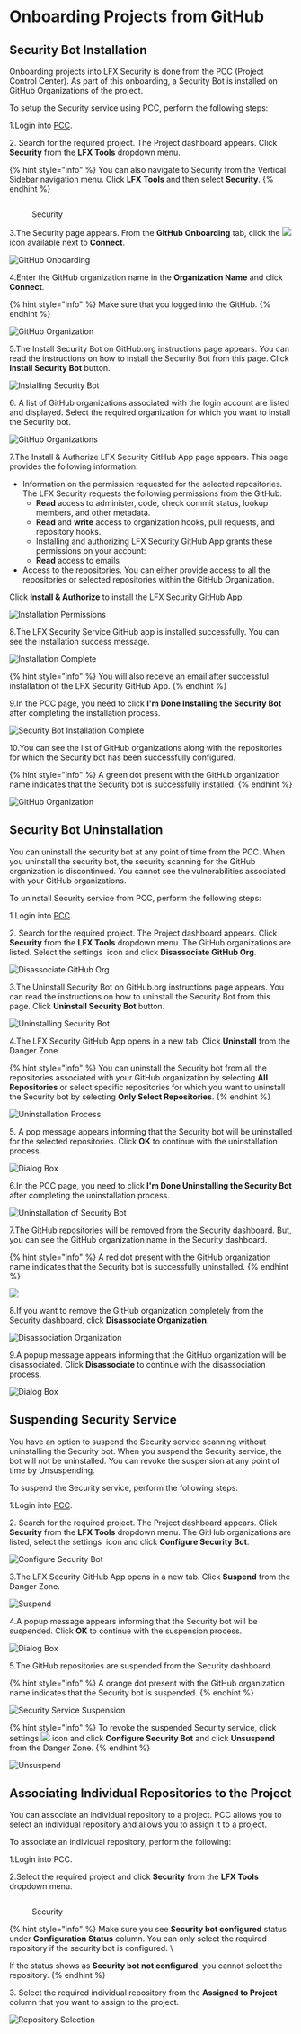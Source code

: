 # Onboarding Projects from GitHub

## Security Bot Installation <a href="#security-bot-installation" id="security-bot-installation"></a>

Onboarding projects into LFX Security is done from the PCC (Project Control Center). As part of this onboarding, a Security Bot is installed on GitHub Organizations of the project.

To setup the Security service using PCC, perform the following steps:

1.Login into [PCC](https://projectadmin.lfx.linuxfoundation.org).

2\. Search for the required project. The Project dashboard appears. Click **Security** from the **LFX Tools** dropdown menu.

{% hint style="info" %}
You can also navigate to Security from the Vertical Sidebar navigation menu. Click **LFX Tools** and then select **Security**.
{% endhint %}

<figure><img src="../../../../.gitbook/assets/Sec2 (5).png" alt=""><figcaption><p>Security</p></figcaption></figure>

3.The Security page appears. From the **GitHub Onboarding** tab, click the ![](<../../../../.gitbook/assets/Icon (8).png>) icon available next to **Connect**.

![GitHub Onboarding](../../../../.gitbook/assets/GitHub.png)

4.Enter the GitHub organization name in the **Organization Name** and click **Connect**.

{% hint style="info" %}
Make sure that you logged into the GitHub.
{% endhint %}

![GitHub Organization](https://gblobscdn.gitbook.com/assets%2F-MCG-Km6\_RcGyUVKsLIx%2F-Md\_mOyIwS7BfDv1FdCc%2F-Md\_yXHWG4O7-HtqIzz5%2FConn.png?alt=media\&token=78832048-9ba6-45d4-979c-aa1d453aac7a)

5.The Install Security Bot on GitHub.org instructions page appears. You can read the instructions on how to install the Security Bot from this page. Click **Install Security Bot** button.

![Installing Security Bot](https://gblobscdn.gitbook.com/assets%2F-MCG-Km6\_RcGyUVKsLIx%2F-Md\_mOyIwS7BfDv1FdCc%2F-Md\_zFZbK923mmbZQJB0%2FInstructions%20.png?alt=media\&token=60735f71-3f39-4d22-8583-1a64f7835d80)

6\. A list of GitHub organizations associated with the login account are listed and displayed. Select the required organization for which you want to install the Security bot.

![GitHub Organizations](https://gblobscdn.gitbook.com/assets%2F-MCG-Km6\_RcGyUVKsLIx%2F-Md\_mOyIwS7BfDv1FdCc%2F-Mda-O7Icw1gTvpJ6KPN%2FList.png?alt=media\&token=607604ff-a16b-43d2-a849-6600b42a55df)

7.The Install & Authorize LFX Security GitHub App page appears. This page provides the following information:

* Information on the permission requested for the selected repositories. The LFX Security requests the following permissions from the GitHub:
  * **Read** access to administer, code, check commit status, lookup members, and other metadata.
  * **Read** and **write** access to organization hooks, pull requests, and repository hooks.
  * Installing and authorizing LFX Security GitHub App grants these permissions on your account:
  * **Read** access to emails
* Access to the repositories. You can either provide access to all the repositories or selected repositories within the GitHub Organization.

Click **Install & Authorize** to install the LFX Security GitHub App.

![Installation Permissions](https://gblobscdn.gitbook.com/assets%2F-MCG-Km6\_RcGyUVKsLIx%2F-Mda-VDpqAUlhN8R8l0O%2F-Mda0Y05c0Cd9uERFvr\_%2FInstall.png?alt=media\&token=f96cedc0-9617-4673-8b23-edf297039fc5)

8.The LFX Security Service GitHub app is installed successfully. You can see the installation success message.

![Installation Complete](https://gblobscdn.gitbook.com/assets%2F-MCG-Km6\_RcGyUVKsLIx%2F-Mb54\_KofyumI-UB7Wl7%2F-Mb57cBro\_UemLOIw-T9%2FSuccess.png?alt=media\&token=852f8d1c-1abf-40c3-9a87-cfd27b4772ee)

{% hint style="info" %}
You will also receive an email after successful installation of the LFX Security GitHub App.
{% endhint %}

9.In the PCC page, you need to click **I'm Done Installing the Security Bot** after completing the installation process.

![Security Bot Installation Complete](https://gblobscdn.gitbook.com/assets%2F-MCG-Km6\_RcGyUVKsLIx%2F-Mda1J-8wCyl01h8FL5W%2F-Mda1pvwhmetx23dDFqg%2FDone.png?alt=media\&token=0ed8c719-b2b7-4ddb-929a-21ff7b7f30aa)

10.You can see the list of GitHub organizations along with the repositories for which the Security bot has been successfully configured.

{% hint style="info" %}
A green dot present with the GitHub organization name indicates that the Security bot is successfully installed.
{% endhint %}

![GitHub Organization](https://gblobscdn.gitbook.com/assets%2F-MCG-Km6\_RcGyUVKsLIx%2F-Mda1J-8wCyl01h8FL5W%2F-Mda314iwtsBVKz0r-dW%2FGithub%20-%20Copy.png?alt=media\&token=fa8bd9e0-71b0-4c9a-aea9-5584ac639dbd)

## Security Bot Uninstallation <a href="#security-bot-uninstallation" id="security-bot-uninstallation"></a>

You can uninstall the security bot at any point of time from the PCC. When you uninstall the security bot, the security scanning for the GitHub organization is discontinued. You cannot see the vulnerabilities associated with your GitHub organizations.

To uninstall Security service from PCC, perform the following steps:

1.Login into [PCC](https://projectadmin.lfx.linuxfoundation.org).

2\. Search for the required project. The Project dashboard appears. Click **Security** from the **LFX Tools** dropdown menu. The GitHub organizations are listed. Select the settings <img src="../../../../.gitbook/assets/Sett (1).png" alt="" data-size="line"> icon and click **Disassociate GitHub Org**.

![Disassociate GitHub Org](https://gblobscdn.gitbook.com/assets%2F-MCG-Km6\_RcGyUVKsLIx%2F-Mda365nvB-pYuIRy-C-%2F-Mda6YqKDezwn0S201M0%2FUninstall.png?alt=media\&token=63d471ca-dd3b-4a5c-9627-117a08e7cec0)

3.The Uninstall Security Bot on GitHub.org instructions page appears. You can read the instructions on how to uninstall the Security Bot from this page. Click **Uninstall Security Bot** button.

![Uninstalling Security Bot](https://gblobscdn.gitbook.com/assets%2F-MCG-Km6\_RcGyUVKsLIx%2F-Mda365nvB-pYuIRy-C-%2F-Mda7C8dm1PC7eQpYypM%2FUninstall%20Instructions%20.png?alt=media\&token=8ffdef7f-443c-4729-a72d-b8d63469bd17)

4.The LFX Security GitHub App opens in a new tab. Click **Uninstall** from the Danger Zone.

{% hint style="info" %}
You can uninstall the Security bot from all the repositories associated with your GitHub organization by selecting **All Repositories** or select specific repositories for which you want to uninstall the Security bot by selecting **Only Select Repositories**.
{% endhint %}

![Uninstallation Process](https://gblobscdn.gitbook.com/assets%2F-MCG-Km6\_RcGyUVKsLIx%2F-Mda365nvB-pYuIRy-C-%2F-Mda8yYyOkeakZiTQBbw%2FUninstall%20Process.png?alt=media\&token=db38475e-c3a4-4e85-a81c-b467f099fa69)

5\. A pop message appears informing that the Security bot will be uninstalled for the selected repositories. Click **OK** to continue with the uninstallation process.

![Dialog Box](https://gblobscdn.gitbook.com/assets%2F-MCG-Km6\_RcGyUVKsLIx%2F-Mda365nvB-pYuIRy-C-%2F-Mda9c2h\_NFtiXZbQZnV%2FDialog%20.png?alt=media\&token=73499c42-994c-4cac-9250-d6432041ebbb)

6.In the PCC page, you need to click **I'm Done Uninstalling the Security Bot** after completing the uninstallation process.

![Uninstallation of Security Bot](https://gblobscdn.gitbook.com/assets%2F-MCG-Km6\_RcGyUVKsLIx%2F-Mda365nvB-pYuIRy-C-%2F-MdaAU0-V1hR1xBVSuoO%2FDone%20unistallation.png?alt=media\&token=08d524b0-f241-4150-9844-8f64cf60d5d3)

7.The GitHub repositories will be removed from the Security dashboard. But, you can see the GitHub organization name in the Security dashboard.

{% hint style="info" %}
A red dot present with the GitHub organization name indicates that the Security bot is successfully uninstalled.
{% endhint %}

![](https://gblobscdn.gitbook.com/assets%2F-MCG-Km6\_RcGyUVKsLIx%2F-MdaFPJcXjqEQwnynKZe%2F-MdaGXG0vEiuFgg7zy4q%2FDisaa.png?alt=media\&token=fbe479b1-b132-4eaf-a8b5-8b1e2c51fe1e)

8.If you want to remove the GitHub organization completely from the Security dashboard, click **Disassociate Organization**.

![Disassociation Organization](https://gblobscdn.gitbook.com/assets%2F-MCG-Km6\_RcGyUVKsLIx%2F-MdaFPJcXjqEQwnynKZe%2F-MdaHjpokpWvFrsnCRn6%2FDisaa1.png?alt=media\&token=092d6bf3-5281-498a-a734-7684abe0a148)

9.A popup message appears informing that the GitHub organization will be disassociated. Click **Disassociate** to continue with the disassociation process.

![Dialog Box](https://gblobscdn.gitbook.com/assets%2F-MCG-Km6\_RcGyUVKsLIx%2F-MdaFPJcXjqEQwnynKZe%2F-MdaHyRNc2eJqvR49-5m%2FDiss%20Dial.png?alt=media\&token=0a3eba88-dd48-4f75-b55a-7b5bdc9d468b)

## Suspending Security Service <a href="#suspending-security-service" id="suspending-security-service"></a>

You have an option to suspend the Security service scanning without uninstalling the Security bot. When you suspend the Security service, the bot will not be uninstalled. You can revoke the suspension at any point of time by Unsuspending.

To suspend the Security service, perform the following steps:

1.Login into [PCC](https://projectadmin.lfx.linuxfoundation.org).

2\. Search for the required project. The Project dashboard appears. Click **Security** from the **LFX Tools** dropdown menu. The GitHub organizations are listed, select the settings <img src="../../../../.gitbook/assets/Sett.png" alt="" data-size="line"> icon and click **Configure Security Bot**.

![Configure Security Bot](https://gblobscdn.gitbook.com/assets%2F-MCG-Km6\_RcGyUVKsLIx%2F-Mdw7VO3TEQTCP-g3IBS%2F-MdwAAWR5sehaVt4iyyb%2FCng.png?alt=media\&token=fe706d44-44ec-4b46-bd22-98b69abccd88)

3.The LFX Security GitHub App opens in a new tab. Click **Suspend** from the Danger Zone.

![Suspend](https://gblobscdn.gitbook.com/assets%2F-MCG-Km6\_RcGyUVKsLIx%2F-Mdw7VO3TEQTCP-g3IBS%2F-MdwA\_xq6S3gHfNE0GZ6%2FSuspend.png?alt=media\&token=8c47c8d3-8d92-426b-b522-b655efa24b52)

4.A popup message appears informing that the Security bot will be suspended. Click **OK** to continue with the suspension process.

![Dialog Box](https://gblobscdn.gitbook.com/assets%2F-MCG-Km6\_RcGyUVKsLIx%2F-Mdw7VO3TEQTCP-g3IBS%2F-MdwB0m5fT4bW017P0Mb%2FSus\_dailog.png?alt=media\&token=ecc1c0b7-caee-40e6-b883-fa691373fd67)

5.The GitHub repositories are suspended from the Security dashboard.

{% hint style="info" %}
A orange dot present with the GitHub organization name indicates that the Security bot is suspended.
{% endhint %}

![Security Service Suspension](https://gblobscdn.gitbook.com/assets%2F-MCG-Km6\_RcGyUVKsLIx%2F-Mdw7VO3TEQTCP-g3IBS%2F-MdwBk1mbPFfwWLx5Fpi%2FSuspened\_dash.png?alt=media\&token=143bab57-7328-42f4-a685-bcfccc363a92)

{% hint style="info" %}
To revoke the suspended Security service, click settings ![](https://firebasestorage.googleapis.com/v0/b/gitbook-28427.appspot.com/o/assets%2F-MCG-Km6\_RcGyUVKsLIx%2F-Mda365nvB-pYuIRy-C-%2F-Mda6J3cFJ46Jm-7DZGL%2FSetting%20.png?alt=media\&token=31867e54-5c98-4262-94fa-b1938c2972fd) icon and click **Configure Security Bot** and click **Unsuspend** from the Danger Zone.
{% endhint %}

![Unsuspend](https://gblobscdn.gitbook.com/assets%2F-MCG-Km6\_RcGyUVKsLIx%2F-MdwC24qZowncgFnTF9D%2F-MdwDBXMoede-dDXiOX0%2FUnsuspend.png?alt=media\&token=f41d5533-57c8-4c00-818d-7d0a8f81f643)

## Associating Individual Repositories to the Project

You can associate an individual repository to a project. PCC allows you to select an individual repository and allows you to assign it to a project.

To associate an individual repository, perform the following:

1.Login into PCC.

2.Select the required project and click **Security** from the **LFX Tools** dropdown menu.

<figure><img src="../../../../.gitbook/assets/Sec2.png" alt=""><figcaption><p>Security</p></figcaption></figure>

{% hint style="info" %}
Make sure you see **Security bot configured** status under **Configuration Status** column. You can only select the required repository if the security bot is configured. \\

If the status shows as **Security bot not configured**, you cannot select the repository.
{% endhint %}

3\. Select the required individual repository from the **Assigned to Project** column that you want to assign to the project.

![Repository Selection](<../../../../.gitbook/assets/Select Sec.png>)
